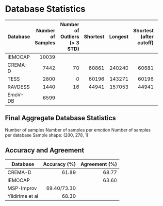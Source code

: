 # Database Statistics

| Database | Number of Samples | Number of Outliers (> 3 STD) | Shortest | Longest | Shortest (after cutoff) | Longest (after cutoff) |
|----------|------------------:|-----------------------------:|---------:|--------:|------------------------:|-----------------------:|
| IEMOCAP  |             10039 |                              |          |         |                         |                        |
| CREMA-D  |              7442 |                           70 |    60861 |  240240 |                   60681 |                 193794 |
| TESS     |              2800 |                            0 |    60196 |  143271 |                   60196 |                 143271 |
| RAVDESS  |              1440 |                           16 |    44941 |  157053 |                   44941 |                 128224 |
| EmoV-DB  |              6599 |                              |          |         |                         |                        |

## Final Aggregate Database Statistics

Number of samples
Number of samples per emotion
Number of samples per database
Sample shape: (200, 278, 1)

## Accuracy and Agreement

| Database        | Accuracy (%) | Agreement (%) |
|-----------------|-------------:|--------------:|
| CREMA-D         | 61.89        | 68.77         |
| IEMOCAP         |              | 63.60         |
| MSP-Improv      | 69.40/73.30  |               |
| Yildirime et al | 68.30        |               |
